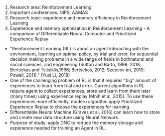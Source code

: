 1. Research area: Reinforcement Learning
2. Important conferences: NIPS, AAMAS
3. Research topic: experience and momory efficiency in Reinforcement Learning
4. Experience and memory optimization in Reinforcement Learning - A comparison of Differentiable Neural Computer and Prioritized Experience Replay
- "Reinforcement Learning (RL) is about an agent interacting with the environment, learning an optimal policy, by trial and error, for sequential decision making problems in a wide range of fields in bothnatural and social sciences, and engineering (Sutton and Barto, 1998; 2018; Bertsekas and Tsitsiklis,1996; Bertsekas, 2012; Szepesv ́ari, 2010; Powell, 2011)." (Yuxi Li, 2018)
- One of the challenging problem of RL is that it requires "big" amount of experiences to learn from trial and error. Current algorithms in RL require agent to collect experiences, store and learn from them later (many times) using experience replay (Mnih et al, 2015). To use these experiences more efficiently, modern algorithm apply Prioritized Experience Replay to choose the experiences for learning.
- Differentiable Neural Machine (Graves et al, 2016) can learn how to store and create new data structure using Neural Network.
- Purpose of study: apply DNC to reduce the memory storage and experience needed for training an Agent in RL.


